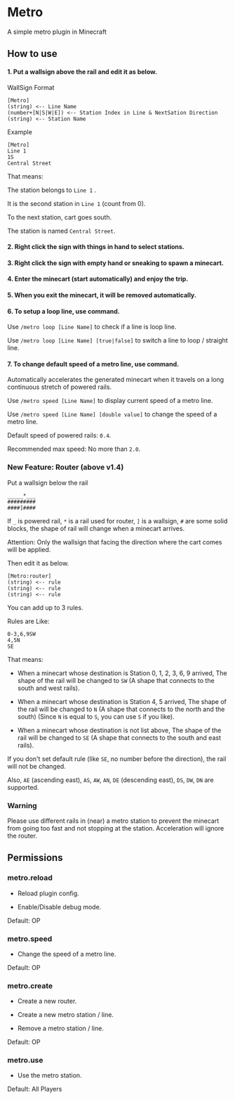 # Metro
 A simple metro plugin in Minecraft

## How to use

#### 1. Put a wallsign above the rail and edit it as below.

WallSign Format

```
[Metro]
(string) <-- Line Name
(number+[N|S|W|E]) <-- Station Index in Line & NextSation Direction
(string) <-- Station Name
```

Example

```
[Metro]
Line 1
1S
Central Street
```

That means:

The station belongs to `Line 1` .

It is the second station in `Line 1` (count from 0).

To the next station, cart goes south.

The station is named `Central Street`.

#### 2. Right click the sign with things in hand to select stations.

#### 3. Right click the sign with empty hand or sneaking to spawn a minecart.

#### 4. Enter the minecart (start automatically) and enjoy the trip.

#### 5. When you exit the minecart, it will be removed automatically.

#### 6. To setup a loop line, use command.

Use `/metro loop [Line Name]` to check if a line is loop line.

Use `/metro loop [Line Name] [true|false]` to switch a line to loop / straight line.

#### 7. To change default speed of a metro line, use command.

Automatically accelerates the generated minecart when it travels on a long continuous stretch of powered rails.

Use `/metro speed [Line Name]` to display current speed of a metro line.

Use `/metro speed [Line Name] [double value]` to change the speed of a metro line.

Default speed of powered rails: `0.4`.

Recommended max speed: No more than `2.0`.

### New Feature: Router (above v1.4)

Put a wallsign below the rail

```
_____*___
#########
####]####
```

If `_` is powered rail, `*` is a rail used for router, `]` is a wallsign, `#` are some solid blocks, the shape of rail will change when a minecart arrives.

Attention: Only the wallsign that facing the direction where the cart comes will be applied.

Then edit it as below.

```
[Metro:router]
(string) <-- rule
(string) <-- rule
(string) <-- rule
```

You can add up to 3 rules.

Rules are Like:

```
0-3,6,9SW
4,5N
SE
```

That means:

- When a minecart whose destination is Station 0, 1, 2, 3, 6, 9 arrived, The shape of the rail will be changed to `SW` (A shape that connects to the south and west rails).

- When a minecart whose destination is Station 4, 5 arrived, The shape of the rail will be changed to `N` (A shape that connects to the north and the south) (Since `N` is equal to `S`, you can use `S` if you like).

- When a minecart whose destination is not list above, The shape of the rail will be changed to `SE` (A shape that connects to the south and east rails).

If you don't set default rule (like `SE`, no number before the direction), the rail will not be changed.

Also, `AE` (ascending east), `AS`, `AW`, `AN`, `DE` (descending east), `DS`, `DW`, `DN` are supported.

### Warning

Please use different rails in (near) a metro station to prevent the minecart from going too fast and not stopping at the station. Acceleration will ignore the router.

## Permissions

### metro.reload

- Reload plugin config.

- Enable/Disable debug mode.
  
Default: OP

### metro.speed

- Change the speed of a metro line.

Default: OP

### metro.create

- Create a new router.

- Create a new metro station / line.

- Remove a metro station / line.

Default: OP

### metro.use

- Use the metro station.

Default: All Players
